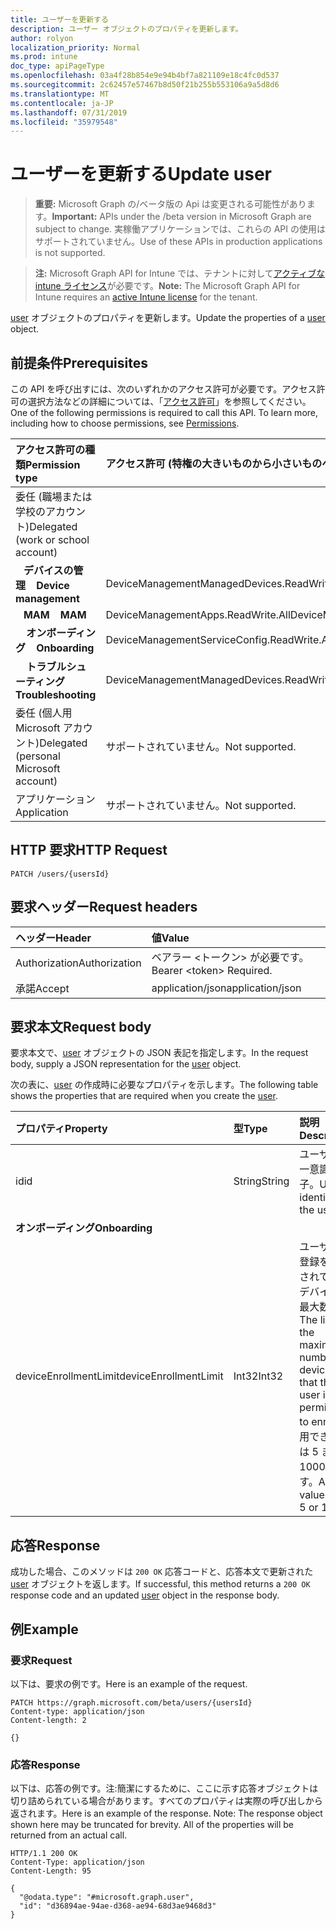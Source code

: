 ```yaml
---
title: ユーザーを更新する
description: ユーザー オブジェクトのプロパティを更新します。
author: rolyon
localization_priority: Normal
ms.prod: intune
doc_type: apiPageType
ms.openlocfilehash: 03a4f28b854e9e94b4bf7a821109e18c4fc0d537
ms.sourcegitcommit: 2c62457e57467b8d50f21b255b553106a9a5d8d6
ms.translationtype: MT
ms.contentlocale: ja-JP
ms.lasthandoff: 07/31/2019
ms.locfileid: "35979548"
---
```

# <a name="update-user"></a><span data-ttu-id="a8d9d-103">ユーザーを更新する</span><span class="sxs-lookup"><span data-stu-id="a8d9d-103">Update user</span></span>

> <span data-ttu-id="a8d9d-104">**重要:** Microsoft Graph の/ベータ版の Api は変更される可能性があります。</span><span class="sxs-lookup"><span data-stu-id="a8d9d-104">**Important:** APIs under the /beta version in Microsoft Graph are subject to change.</span></span> <span data-ttu-id="a8d9d-105">実稼働アプリケーションでは、これらの API の使用はサポートされていません。</span><span class="sxs-lookup"><span data-stu-id="a8d9d-105">Use of these APIs in production applications is not supported.</span></span>

> <span data-ttu-id="a8d9d-106">**注:** Microsoft Graph API for Intune では、テナントに対して[アクティブな intune ライセンス](https://go.microsoft.com/fwlink/?linkid=839381)が必要です。</span><span class="sxs-lookup"><span data-stu-id="a8d9d-106">**Note:** The Microsoft Graph API for Intune requires an [active Intune license](https://go.microsoft.com/fwlink/?linkid=839381) for the tenant.</span></span>

<span data-ttu-id="a8d9d-107">[user](../resources/intune-shared-user.md) オブジェクトのプロパティを更新します。</span><span class="sxs-lookup"><span data-stu-id="a8d9d-107">Update the properties of a [user](../resources/intune-shared-user.md) object.</span></span>

## <a name="prerequisites"></a><span data-ttu-id="a8d9d-108">前提条件</span><span class="sxs-lookup"><span data-stu-id="a8d9d-108">Prerequisites</span></span>

<span data-ttu-id="a8d9d-p102">この API を呼び出すには、次のいずれかのアクセス許可が必要です。アクセス許可の選択方法などの詳細については、「[アクセス許可](/graph/permissions-reference)」を参照してください。</span><span class="sxs-lookup"><span data-stu-id="a8d9d-p102">One of the following permissions is required to call this API. To learn more, including how to choose permissions, see [Permissions](/graph/permissions-reference).</span></span>

|<span data-ttu-id="a8d9d-111">アクセス許可の種類</span><span class="sxs-lookup"><span data-stu-id="a8d9d-111">Permission type</span></span>|<span data-ttu-id="a8d9d-112">アクセス許可 (特権の大きいものから小さいものへ)</span><span class="sxs-lookup"><span data-stu-id="a8d9d-112">Permissions (from most to least privileged)</span></span>|
|:---|:---|
|<span data-ttu-id="a8d9d-113">委任 (職場または学校のアカウント)</span><span class="sxs-lookup"><span data-stu-id="a8d9d-113">Delegated (work or school account)</span></span>||
| <span data-ttu-id="a8d9d-114">&nbsp;&nbsp; **デバイスの管理**</span><span class="sxs-lookup"><span data-stu-id="a8d9d-114">&nbsp; &nbsp; **Device management**</span></span> | <span data-ttu-id="a8d9d-115">DeviceManagementManagedDevices.ReadWrite.All</span><span class="sxs-lookup"><span data-stu-id="a8d9d-115">DeviceManagementManagedDevices.ReadWrite.All</span></span>|
| <span data-ttu-id="a8d9d-116">&nbsp;&nbsp; **MAM**</span><span class="sxs-lookup"><span data-stu-id="a8d9d-116">&nbsp; &nbsp; **MAM**</span></span> | <span data-ttu-id="a8d9d-117">DeviceManagementApps.ReadWrite.All</span><span class="sxs-lookup"><span data-stu-id="a8d9d-117">DeviceManagementApps.ReadWrite.All</span></span>|
| <span data-ttu-id="a8d9d-118">&nbsp; &nbsp; **オンボーディング**</span><span class="sxs-lookup"><span data-stu-id="a8d9d-118">&nbsp; &nbsp; **Onboarding**</span></span> | <span data-ttu-id="a8d9d-119">DeviceManagementServiceConfig.ReadWrite.All</span><span class="sxs-lookup"><span data-stu-id="a8d9d-119">DeviceManagementServiceConfig.ReadWrite.All</span></span>|
| <span data-ttu-id="a8d9d-120">&nbsp; &nbsp; **トラブルシューティング**</span><span class="sxs-lookup"><span data-stu-id="a8d9d-120">&nbsp; &nbsp; **Troubleshooting**</span></span> | <span data-ttu-id="a8d9d-121">DeviceManagementManagedDevices.ReadWrite.All</span><span class="sxs-lookup"><span data-stu-id="a8d9d-121">DeviceManagementManagedDevices.ReadWrite.All</span></span>|
|<span data-ttu-id="a8d9d-122">委任 (個人用 Microsoft アカウント)</span><span class="sxs-lookup"><span data-stu-id="a8d9d-122">Delegated (personal Microsoft account)</span></span>|<span data-ttu-id="a8d9d-123">サポートされていません。</span><span class="sxs-lookup"><span data-stu-id="a8d9d-123">Not supported.</span></span>|
|<span data-ttu-id="a8d9d-124">アプリケーション</span><span class="sxs-lookup"><span data-stu-id="a8d9d-124">Application</span></span>|<span data-ttu-id="a8d9d-125">サポートされていません。</span><span class="sxs-lookup"><span data-stu-id="a8d9d-125">Not supported.</span></span>|

## <a name="http-request"></a><span data-ttu-id="a8d9d-126">HTTP 要求</span><span class="sxs-lookup"><span data-stu-id="a8d9d-126">HTTP Request</span></span>

<!-- {
  "blockType": "ignored"
}
-->
``` http
PATCH /users/{usersId}
```

## <a name="request-headers"></a><span data-ttu-id="a8d9d-127">要求ヘッダー</span><span class="sxs-lookup"><span data-stu-id="a8d9d-127">Request headers</span></span>

|<span data-ttu-id="a8d9d-128">ヘッダー</span><span class="sxs-lookup"><span data-stu-id="a8d9d-128">Header</span></span>|<span data-ttu-id="a8d9d-129">値</span><span class="sxs-lookup"><span data-stu-id="a8d9d-129">Value</span></span>|
|:---|:---|
|<span data-ttu-id="a8d9d-130">Authorization</span><span class="sxs-lookup"><span data-stu-id="a8d9d-130">Authorization</span></span>|<span data-ttu-id="a8d9d-131">ベアラー &lt;トークン&gt; が必要です。</span><span class="sxs-lookup"><span data-stu-id="a8d9d-131">Bearer &lt;token&gt; Required.</span></span>|
|<span data-ttu-id="a8d9d-132">承諾</span><span class="sxs-lookup"><span data-stu-id="a8d9d-132">Accept</span></span>|<span data-ttu-id="a8d9d-133">application/json</span><span class="sxs-lookup"><span data-stu-id="a8d9d-133">application/json</span></span>|

## <a name="request-body"></a><span data-ttu-id="a8d9d-134">要求本文</span><span class="sxs-lookup"><span data-stu-id="a8d9d-134">Request body</span></span>

<span data-ttu-id="a8d9d-135">要求本文で、[user](../resources/intune-shared-user.md) オブジェクトの JSON 表記を指定します。</span><span class="sxs-lookup"><span data-stu-id="a8d9d-135">In the request body, supply a JSON representation for the [user](../resources/intune-shared-user.md) object.</span></span>

<span data-ttu-id="a8d9d-136">次の表に、[user](../resources/intune-shared-user.md) の作成時に必要なプロパティを示します。</span><span class="sxs-lookup"><span data-stu-id="a8d9d-136">The following table shows the properties that are required when you create the [user](../resources/intune-shared-user.md).</span></span>

|<span data-ttu-id="a8d9d-137">プロパティ</span><span class="sxs-lookup"><span data-stu-id="a8d9d-137">Property</span></span>|<span data-ttu-id="a8d9d-138">型</span><span class="sxs-lookup"><span data-stu-id="a8d9d-138">Type</span></span>|<span data-ttu-id="a8d9d-139">説明</span><span class="sxs-lookup"><span data-stu-id="a8d9d-139">Description</span></span>|
|:---|:---|:---|
|<span data-ttu-id="a8d9d-140">id</span><span class="sxs-lookup"><span data-stu-id="a8d9d-140">id</span></span>|<span data-ttu-id="a8d9d-141">String</span><span class="sxs-lookup"><span data-stu-id="a8d9d-141">String</span></span>|<span data-ttu-id="a8d9d-142">ユーザーの一意識別子。</span><span class="sxs-lookup"><span data-stu-id="a8d9d-142">Unique identifier of the user.</span></span>|
|<span data-ttu-id="a8d9d-143">**オンボーディング**</span><span class="sxs-lookup"><span data-stu-id="a8d9d-143">**Onboarding**</span></span>|
|<span data-ttu-id="a8d9d-144">deviceEnrollmentLimit</span><span class="sxs-lookup"><span data-stu-id="a8d9d-144">deviceEnrollmentLimit</span></span>|<span data-ttu-id="a8d9d-145">Int32</span><span class="sxs-lookup"><span data-stu-id="a8d9d-145">Int32</span></span>|<span data-ttu-id="a8d9d-146">ユーザーが登録を許可されているデバイスの最大数。</span><span class="sxs-lookup"><span data-stu-id="a8d9d-146">The limit on the maximum number of devices that the user is permitted to enroll.</span></span> <span data-ttu-id="a8d9d-147">使用できる値は 5 または 1000 です。</span><span class="sxs-lookup"><span data-stu-id="a8d9d-147">Allowed values are 5 or 1000.</span></span>|

## <a name="response"></a><span data-ttu-id="a8d9d-148">応答</span><span class="sxs-lookup"><span data-stu-id="a8d9d-148">Response</span></span>

<span data-ttu-id="a8d9d-149">成功した場合、このメソッドは `200 OK` 応答コードと、応答本文で更新された [user](../resources/intune-shared-user.md) オブジェクトを返します。</span><span class="sxs-lookup"><span data-stu-id="a8d9d-149">If successful, this method returns a `200 OK` response code and an updated [user](../resources/intune-shared-user.md) object in the response body.</span></span>

## <a name="example"></a><span data-ttu-id="a8d9d-150">例</span><span class="sxs-lookup"><span data-stu-id="a8d9d-150">Example</span></span>

### <a name="request"></a><span data-ttu-id="a8d9d-151">要求</span><span class="sxs-lookup"><span data-stu-id="a8d9d-151">Request</span></span>

<span data-ttu-id="a8d9d-152">以下は、要求の例です。</span><span class="sxs-lookup"><span data-stu-id="a8d9d-152">Here is an example of the request.</span></span>

``` http
PATCH https://graph.microsoft.com/beta/users/{usersId}
Content-type: application/json
Content-length: 2

{}
```

### <a name="response"></a><span data-ttu-id="a8d9d-153">応答</span><span class="sxs-lookup"><span data-stu-id="a8d9d-153">Response</span></span>

<span data-ttu-id="a8d9d-p104">以下は、応答の例です。注:簡潔にするために、ここに示す応答オブジェクトは切り詰められている場合があります。すべてのプロパティは実際の呼び出しから返されます。</span><span class="sxs-lookup"><span data-stu-id="a8d9d-p104">Here is an example of the response. Note: The response object shown here may be truncated for brevity. All of the properties will be returned from an actual call.</span></span>

``` http
HTTP/1.1 200 OK
Content-Type: application/json
Content-Length: 95

{
  "@odata.type": "#microsoft.graph.user",
  "id": "d36894ae-94ae-d368-ae94-68d3ae9468d3"
}
```



